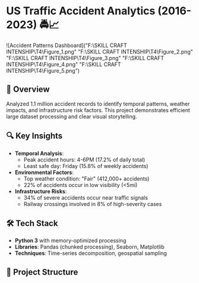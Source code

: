 # US Traffic Accident Analytics (2016-2023) 🚔📈

![Accident Patterns Dashboard]("F:\SKILL CRAFT INTENSHIP\T4\Figure_1.png"
"F:\SKILL CRAFT INTENSHIP\T4\Figure_2.png"
"F:\SKILL CRAFT INTENSHIP\T4\Figure_3.png"
"F:\SKILL CRAFT INTENSHIP\T4\Figure_4.png"
"F:\SKILL CRAFT INTENSHIP\T4\Figure_5.png") 
## 📌 Overview
Analyzed 1.1 million accident records to identify temporal patterns, weather impacts, and infrastructure risk factors. This project demonstrates efficient large dataset processing and clear visual storytelling.

## 🔍 Key Insights
- **Temporal Analysis**: 
  - Peak accident hours: 4-6PM (17.2% of daily total)
  - Least safe day: Friday (15.8% of weekly accidents)
- **Environmental Factors**:
  - Top weather condition: "Fair" (412,000+ accidents)
  - 22% of accidents occur in low visibility (<5mi)
- **Infrastructure Risks**:
  - 34% of severe accidents occur near traffic signals
  - Railway crossings involved in 8% of high-severity cases

## 🛠️ Tech Stack
- **Python 3** with memory-optimized processing
- **Libraries**: Pandas (chunked processing), Seaborn, Matplotlib
- **Techniques**: Time-series decomposition, geospatial sampling

## 📂 Project Structure

